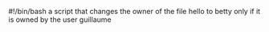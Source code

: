 #!/bin/bash
a script that changes the owner of the file hello to betty only if it is owned by the user guillaume
